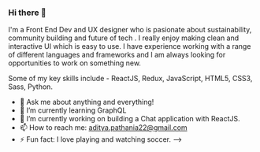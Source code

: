 ### Hi there 👋

I'm a Front End Dev and UX designer who is pasionate about sustainability, community building and future of tech . I really enjoy making clean and interactive UI which is easy to use. I have experience working with a range of different languages and frameworks and I am always looking for opportunities to work on something new.

Some of my key skills include - ReactJS, Redux, JavaScript, HTML5, CSS3, Sass, Python.

- 💬 Ask me about anything and everything!
- 🌱 I’m currently learning GraphQL
- 🔭 I’m currently working on building a Chat application with ReactJS.
- 📫 How to reach me: aditya.pathania22@gmail.com
- ⚡ Fun fact: I love playing and watching soccer.
-->
